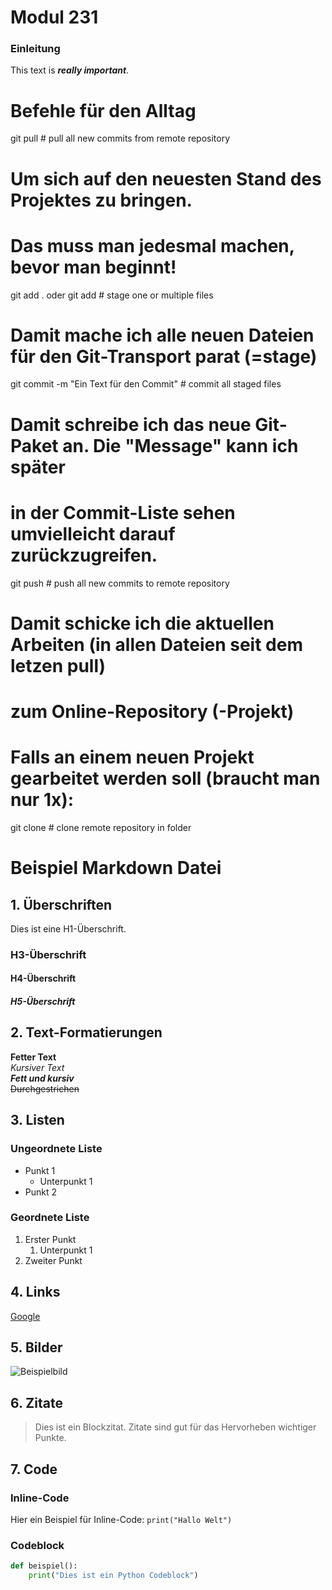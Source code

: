 # Modul 231


### Einleitung



This text is ***really important***.

# Befehle für den Alltag

git pull                                # pull all new commits from remote repository
# Um sich auf den neuesten Stand des Projektes zu bringen. 
# Das muss man jedesmal machen, bevor man beginnt! 

git add .   oder   git add <file>       # stage one or multiple files
# Damit mache ich alle neuen Dateien für den Git-Transport parat (=stage)


git commit -m "Ein Text für den Commit" # commit all staged files
# Damit schreibe ich das neue Git-Paket an. Die "Message" kann ich später 
# in der Commit-Liste sehen umvielleicht darauf zurückzugreifen.

git push                                # push all new commits to remote repository
# Damit schicke ich die aktuellen Arbeiten (in allen Dateien seit dem letzen pull)
# zum Online-Repository (-Projekt)

# Falls an einem neuen Projekt gearbeitet werden soll (braucht man nur 1x):

git clone <url>                         # clone remote repository in folder













# Beispiel Markdown Datei

## 1. Überschriften

Dies ist eine H1-Überschrift.
### H3-Überschrift
#### H4-Überschrift
##### H5-Überschrift

## 2. Text-Formatierungen

**Fetter Text**  
*Kursiver Text*  
***Fett und kursiv***  
~~Durchgestrichen~~

## 3. Listen

### Ungeordnete Liste
- Punkt 1
  - Unterpunkt 1
- Punkt 2

### Geordnete Liste
1. Erster Punkt
   1. Unterpunkt 1
2. Zweiter Punkt

## 4. Links

[Google](https://cdn-useast1.kapwing.com/static/templates/knee-surgery-tomorrow-meme-template-KAI3QQ5SCkNXSKMs-full.jpg)

## 5. Bilder

![Beispielbild](https://via.placeholder.com/150)

## 6. Zitate

> Dies ist ein Blockzitat. Zitate sind gut für das Hervorheben wichtiger Punkte.

## 7. Code

### Inline-Code
Hier ein Beispiel für Inline-Code: `print("Hallo Welt")`

### Codeblock
```python
def beispiel():
    print("Dies ist ein Python Codeblock")



